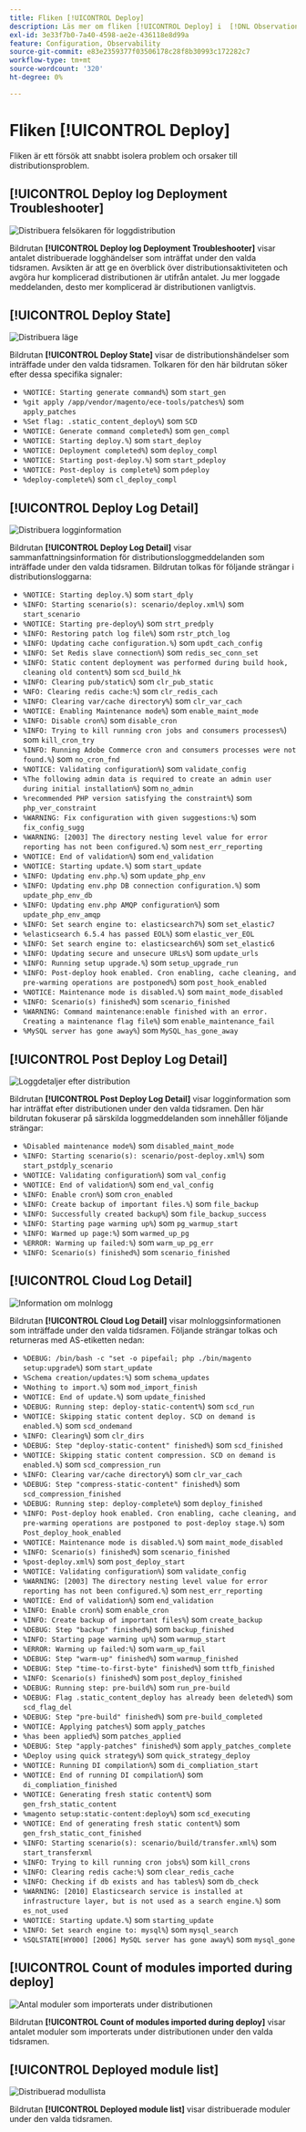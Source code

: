 ```yaml
---
title: Fliken [!UICONTROL Deploy]
description: Läs mer om fliken [!UICONTROL Deploy] i  [!DNL Observation for Adobe Commerce].
exl-id: 3e33f7b0-7a40-4598-ae2e-436118e8d99a
feature: Configuration, Observability
source-git-commit: e83e2359377f03506178c28f8b30993c172282c7
workflow-type: tm+mt
source-wordcount: '320'
ht-degree: 0%

---
```


# Fliken [!UICONTROL Deploy]

Fliken är ett försök att snabbt isolera problem och orsaker till distributionsproblem.

## [!UICONTROL Deploy log Deployment Troubleshooter]

![Distribuera felsökaren för loggdistribution](../../assets/tools/observation-for-adobe-commerce/deploy-tab-1.jpg)

Bildrutan **[!UICONTROL Deploy log Deployment Troubleshooter]** visar antalet distribuerade logghändelser som inträffat under den valda tidsramen. Avsikten är att ge en överblick över distributionsaktiviteten och avgöra hur komplicerad distributionen är utifrån antalet. Ju mer loggade meddelanden, desto mer komplicerad är distributionen vanligtvis.

## [!UICONTROL Deploy State]

![Distribuera läge](../../assets/tools/observation-for-adobe-commerce/deploy-tab-2.jpg)

Bildrutan **[!UICONTROL Deploy State]** visar de distributionshändelser som inträffade under den valda tidsramen. Tolkaren för den här bildrutan söker efter dessa specifika signaler:

* `%NOTICE: Starting generate command%`) som `start_gen`
* `%git apply /app/vendor/magento/ece-tools/patches%`) som `apply_patches`
* `%Set flag: .static_content_deploy%`) som `SCD`
* `%NOTICE: Generate command completed%`) som `gen_compl`
* `%NOTICE: Starting deploy.%`) som `start_deploy`
* `%NOTICE: Deployment completed%`) som `deploy_compl`
* `%NOTICE: Starting post-deploy.%`) som `start_pdeploy`
* `%NOTICE: Post-deploy is complete%`) som `pdeploy`
* `%deploy-complete%`) som `cl_deploy_compl`

## [!UICONTROL Deploy Log Detail]

![Distribuera logginformation](../../assets/tools/observation-for-adobe-commerce/deploy-tab-3.jpg)

Bildrutan **[!UICONTROL Deploy Log Detail]** visar sammanfattningsinformation för distributionsloggmeddelanden som inträffade under den valda tidsramen. Bildrutan tolkas för följande strängar i distributionsloggarna:

* `%NOTICE: Starting deploy.%`) som `start_dply`
* `%INFO: Starting scenario(s): scenario/deploy.xml%`) som `start_scenario`
* `%NOTICE: Starting pre-deploy%`) som `strt_predply`
* `%INFO: Restoring patch log file%`) som `rstr_ptch_log`
* `%INFO: Updating cache configuration.%`) som `updt_cach_config`
* `%INFO: Set Redis slave connection%`) som `redis_sec_conn_set`
* `%INFO: Static content deployment was performed during build hook, cleaning old content%`) som `scd_build_hk`
* `%INFO: Clearing pub/static%`) som `clr_pub_static`
* `%NFO: Clearing redis cache:%`) som `clr_redis_cach`
* `%INFO: Clearing var/cache directory%`) som `clr_var_cach`
* `%NOTICE: Enabling Maintenance mode%`) som `enable_maint_mode`
* `%INFO: Disable cron%`) som `disable_cron`
* `%INFO: Trying to kill running cron jobs and consumers processes%`) som `kill_cron_try`
* `%INFO: Running Adobe Commerce cron and consumers processes were not found.%`) som `no_cron_fnd`
* `%NOTICE: Validating configuration%`) som `validate_config`
* `%The following admin data is required to create an admin user during initial installation%`) som `no_admin`
* `%recommended PHP version satisfying the constraint%`) som `php_ver_constraint`
* `%WARNING: Fix configuration with given suggestions:%`) som `fix_config_sugg`
* `%WARNING: [2003] The directory nesting level value for error reporting has not been configured.%`) som `nest_err_reporting`
* `%NOTICE: End of validation%`) som `end_validation`
* `%NOTICE: Starting update.%`) som `start_update`
* `%INFO: Updating env.php.%`) som `update_php_env`
* `%INFO: Updating env.php DB connection configuration.%`) som `update_php_env_db`
* `%INFO: Updating env.php AMQP configuration%`) som `update_php_env_amqp`
* `%INFO: Set search engine to: elasticsearch7%`) som `set_elastic7`
* `%elasticsearch 6.5.4 has passed EOL%`) som `elastic_ver_EOL`
* `%INFO: Set search engine to: elasticsearch6%`) som `set_elastic6`
* `%INFO: Updating secure and unsecure URLs%`) som `update_urls`
* `%INFO: Running setup upgrade.%`) som `setup_upgrade_run`
* `%INFO: Post-deploy hook enabled. Cron enabling, cache cleaning, and pre-warming operations are postponed%`) som `post_hook_enabled`
* `%NOTICE: Maintenance mode is disabled.%`) som `maint_mode_disabled`
* `%INFO: Scenario(s) finished%`) som `scenario_finished`
* `%WARNING: Command maintenance:enable finished with an error. Creating a maintenance flag file%`) som `enable_maintenance_fail`
* `%MySQL server has gone away%`) som `MySQL_has_gone_away`

## [!UICONTROL Post Deploy Log Detail]

![Loggdetaljer efter distribution](../../assets/tools/observation-for-adobe-commerce/deploy-tab-4.jpg)

Bildrutan **[!UICONTROL Post Deploy Log Detail]** visar logginformation som har inträffat efter distributionen under den valda tidsramen. Den här bildrutan fokuserar på särskilda loggmeddelanden som innehåller följande strängar:

* `%Disabled maintenance mode%`) som `disabled_maint_mode`
* `%INFO: Starting scenario(s): scenario/post-deploy.xml%`) som `start_pstdply_scenario`
* `%NOTICE: Validating configuration%`) som `val_config`
* `%NOTICE: End of validation%`) som `end_val_config`
* `%INFO: Enable cron%`) som `cron_enabled`
* `%INFO: Create backup of important files.%`) som `file_backup`
* `%INFO: Successfully created backup%`) som `file_backup_success`
* `%INFO: Starting page warming up%`) som `pg_warmup_start`
* `%INFO: Warmed up page:%`) som `warmed_up_pg`
* `%ERROR: Warming up failed:%`) som `warm_up_pg_err`
* `%INFO: Scenario(s) finished%`) som `scenario_finished`

## [!UICONTROL Cloud Log Detail]

![Information om molnlogg](../../assets/tools/observation-for-adobe-commerce/deploy-tab-5.jpg)

Bildrutan **[!UICONTROL Cloud Log Detail]** visar molnloggsinformationen som inträffade under den valda tidsramen. Följande strängar tolkas och returneras med AS-etiketten nedan:

* `%DEBUG: /bin/bash -c "set -o pipefail; php ./bin/magento setup:upgrade%`) som `start_update`
* `%Schema creation/updates:%`) som `schema_updates`
* `%Nothing to import.%`) som `mod_import_finish`
* `%NOTICE: End of update.%`) som `update_finished`
* `%DEBUG: Running step: deploy-static-content%`) som `scd_run`
* `%NOTICE: Skipping static content deploy. SCD on demand is enabled.%`) som `scd_ondemand`
* `%INFO: Clearing%`) som `clr_dirs`
* `%DEBUG: Step "deploy-static-content" finished%`) som `scd_finished`
* `%NOTICE: Skipping static content compression. SCD on demand is enabled.%`) som `scd_compression_run`
* `%INFO: Clearing var/cache directory%`) som `clr_var_cach`
* `%DEBUG: Step "compress-static-content" finished%`) som `scd_compression_finished`
* `%DEBUG: Running step: deploy-complete%`) som `deploy_finished`
* `%INFO: Post-deploy hook enabled. Cron enabling, cache cleaning, and pre-warming operations are postponed to post-deploy stage.%`) som `Post_deploy_hook_enabled`
* `%NOTICE: Maintenance mode is disabled.%`) som `maint_mode_disabled`
* `%INFO: Scenario(s) finished%`) som `scenario_finished`
* `%post-deploy.xml%`) som `post_deploy_start`
* `%NOTICE: Validating configuration%`) som `validate_config`
* `%WARNING: [2003] The directory nesting level value for error reporting has not been configured.%`) som `nest_err_reporting`
* `%NOTICE: End of validation%`) som `end_validation`
* `%INFO: Enable cron%`) som `enable_cron`
* `%INFO: Create backup of important files%`) som `create_backup`
* `%DEBUG: Step "backup" finished%`) som `backup_finished`
* `%INFO: Starting page warming up%`) som `warmup_start`
* `%ERROR: Warming up failed:%`) som `warm_up_fail`
* `%DEBUG: Step "warm-up" finished%`) som `warmup_finished`
* `%DEBUG: Step "time-to-first-byte" finished%`) som `ttfb_finished`
* `%INFO: Scenario(s) finished%`) som `post_deploy_finished`
* `%DEBUG: Running step: pre-build%`) som `run_pre-build`
* `%DEBUG: Flag .static_content_deploy has already been deleted%`) som `scd_flag_del`
* `%DEBUG: Step "pre-build" finished%`) som `pre-build_completed`
* `%NOTICE: Applying patches%`) som `apply_patches`
* `%has been applied%`) som `patches_applied`
* `%DEBUG: Step "apply-patches" finished%`) som `apply_patches_complete`
* `%Deploy using quick strategy%`) som `quick_strategy_deploy`
* `%NOTICE: Running DI compilation%`) som `di_compliation_start`
* `%NOTICE: End of running DI compilation%`) som `di_compliation_finished`
* `%NOTICE: Generating fresh static content%`) som `gen_frsh_static_content`
* `%magento setup:static-content:deploy%`) som `scd_executing`
* `%NOTICE: End of generating fresh static content%`) som `gen_frsh_static_cont_finished`
* `%INFO: Starting scenario(s): scenario/build/transfer.xml%`) som `start_transferxml`
* `%INFO: Trying to kill running cron jobs%`) som `kill_crons`
* `%INFO: Clearing redis cache:%`) som `clear_redis_cache`
* `%INFO: Checking if db exists and has tables%`) som `db_check`
* `%WARNING: [2010] Elasticsearch service is installed at infrastructure layer, but is not used as a search engine.%`) som `es_not_used`
* `%NOTICE: Starting update.%`) som `starting_update`
* `%INFO: Set search engine to: mysql%`) som `mysql_search`
* `%SQLSTATE[HY000] [2006] MySQL server has gone away%`) som `mysql_gone`

## [!UICONTROL Count of modules imported during deploy]

![Antal moduler som importerats under distributionen](../../assets/tools/observation-for-adobe-commerce/deploy-tab-6.jpg)

Bildrutan **[!UICONTROL Count of modules imported during deploy]** visar antalet moduler som importerats under distributionen under den valda tidsramen.

## [!UICONTROL Deployed module list]

![Distribuerad modullista](../../assets/tools/observation-for-adobe-commerce/deploy-tab-7.jpg)

Bildrutan **[!UICONTROL Deployed module list]** visar distribuerade moduler under den valda tidsramen.
